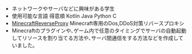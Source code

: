 - ネットワークやサーバなどに興味がある学生
- 使用可能な言語 得意順 Kotlin Java Python C
- [MinecraftReverseProxy](https://github.com/h1yashi00/MinecraftReverseProxy) Minecraft専用のDos,DDoS対策リバースプロキシ
- Minecraftのプラグインや､ゲーム内で任意のタイミングでサーバの自動起動してリソースを割り当てる方法や､サーバ間通信をする方法などを作成していました｡
